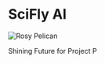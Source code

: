 # SciFly AI

![Rosy Pelican](https://raw.githubusercontent.com/Shining-Future/project-p-assets/master/images/pelican-rosy-1200x900.jpg)

Shining Future for Project P
